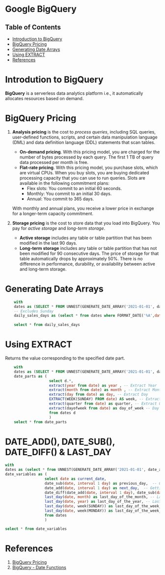 # Google BigQuery

## Table of Contents
- [Introduction to BigQuery](#Introdution-to-BigQuery)
- [BigQuery Pricing](#BigQuery-Pricing)
- [Generating Date Arrays](#Generating-Date-Arrays)
- [Using EXTRACT](#Using-EXTRACT)
- [References](References)


# Introdution to BigQuery
__BigQuery__ is a serverless data analytics platform i.e., it automatically allocates  resources based on demand.
# BigQuery Pricing
1. __Analysis pricing__ is the cost to _process queries_, including SQL queries, user-defined functions, scripts, and certain data manipulation language (DML) and data definition language (DDL) statements that scan tables.
    - __On-demand pricing__. With this pricing model, you are charged for the number of bytes processed by each query. The first 1 TB of query data processed per month is free.
    - __Flat-rate pricing__. With this pricing model, you purchase slots, which are virtual CPUs. When you buy slots, you are buying dedicated processing capacity that you can use to run queries. Slots are available in the following commitment plans:
        - Flex slots: You commit to an initial 60 seconds.
        - Monthly: You commit to an initial 30 days.
        - Annual: You commit to 365 days.

     With monthly and annual plans, you receive a lower price in exchange for a longer-term capacity commitment.
2. __Storage pricing__ is the cost to store data that you load into BigQuery. You pay for _active storage_ and _long-term storage_.
    - __Active storage__ includes any table or table partition that has been modified in the last 90 days.
    - __Long-term storage__ includes any table or table partition that has not been modified for 90 consecutive days. The price of storage for that table automatically drops by approximately 50%. There is no difference in performance, durability, or availability between active and long-term storage.
# Generating Date Arrays
```sql
    with
    dates as (SELECT * FROM UNNEST(GENERATE_DATE_ARRAY('2021-01-01', date_add(current_date(), interval 31 day), INTERVAL 1 day)) AS date),
    -- Excludes Sunday
    daily_sales_days as (select * from dates where FORMAT_DATE('%A',date) <> 'Sunday') 
    
    select * from daily_sales_days
 ```

# Using EXTRACT
Returns the value corresponding to the specified date part.
```sql
    with
    dates as (SELECT * FROM UNNEST(GENERATE_DATE_ARRAY('2021-01-01', date_add(current_date(), interval 31 day), INTERVAL 1 day)) AS date),
    date_parts as (
                    select d.*, 
                    extract(year from date) as year , -- Extract Year
                    extract(month from date) as month , -- Extract Month
                    extract(day from date) as day, -- Extract Day
                    EXTRACT(WEEK(SUNDAY) FROM date) AS week, -- Extract week number -- Week starts on sunday
                    extract(quarter from date) as quarter, -- Extract Quarter
                    extract(dayofweek from date) as day_of_week -- Day of Week
                    from dates d
                    )
    select * from date_parts
```
# DATE_ADD(), DATE_SUB(), DATE_DIFF() & LAST_DAY
```sql
with 
dates as (select * from UNNEST(GENERATE_DATE_ARRAY('2021-01-01', date_add(current_date(), interval 31 day), interval 1 day)) as date),
date_variables as (
                  select date as current_date, 
                  date_sub(date, interval 1 day) as previous_day,  -- Getting Previous Dates from the current date
                  date_add(date, interval 1 day) as next_day,  -- Getting Subsequent Dates from the current date
                  date_diff(date_add(date, interval 1 day), date_sub(date, interval 1 day),   day) as days_diff_between_next_and_previous_day,
                  last_day(date, month) as last_day_of_the_month, -- Last Day of the Month 
                  last_day(date, year) as last_day_of_the_year, -- Last Day of the Year
                  last_day(date, week(SUNDAY)) as last_day_of_the_week_sunday, -- Last Day of the week for a week starting on a Sunday
                  last_day(date, week(MONDAY)) as last_day_of_the_week_monday-- Last Day of the week for a week starting on a Monday
                  from dates
                  )

select * from date_variables
```

# References
1. [BigQuery Pricing](https://cloud.google.com/bigquery/pricing)
2. [BigQuery - Date Functions](https://cloud.google.com/bigquery/docs/reference/standard-sql/date_functions)